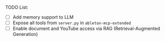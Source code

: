TODO List:
- [ ] Add memory support to LLM
- [ ] Expose all tools from `server.py` in `ableton-mcp-extended`
- [ ] Enable document and YouTube access via RAG (Retrieval-Augmented Generation)
